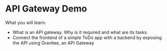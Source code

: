 # API Gateway Demo
What you will learn:

* What is an API gateway. Why is it required and what are its tasks.
* Connect the frontend of a simple ToDo app with a backend by exposing the API using Gravitee, an API Gateway

